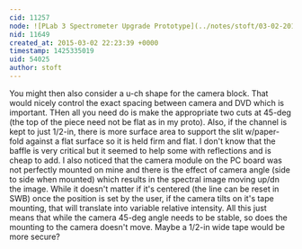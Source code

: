 ```yaml
---
cid: 11257
node: ![PLab 3 Spectrometer Upgrade Prototype](../notes/stoft/03-02-2015/plab-3-spectrometer-upgrade-prototype)
nid: 11649
created_at: 2015-03-02 22:23:39 +0000
timestamp: 1425335019
uid: 54025
author: stoft
---
```


You might then also consider a u-ch shape for the camera block. That would nicely control the exact spacing between camera and DVD which is important. THen all you need do is make the appropriate two cuts at 45-deg (the top of the piece need not be flat as in my proto). Also, if the channel is kept  to just 1/2-in, there is more surface area to support the slit w/paper-fold against a flat surface so it is held firm and flat. I don't know that the baffle is very critical but it seemed to help some with reflections and is cheap to add. I also noticed that the camera module on the PC board was not perfectly mounted on mine and there is the effect of camera angle (side to side when mounted) which results in the spectral image moving up/dn the image. While it doesn't matter if it's centered (the line can be reset in SWB) once the position is set by the user, if the camera tilts on it's tape mounting, that will translate into variable relative intensity. All this just means that while the camera 45-deg angle needs to be stable, so does the mounting to the camera doesn't move. Maybe a 1/2-in wide tape would be more secure?